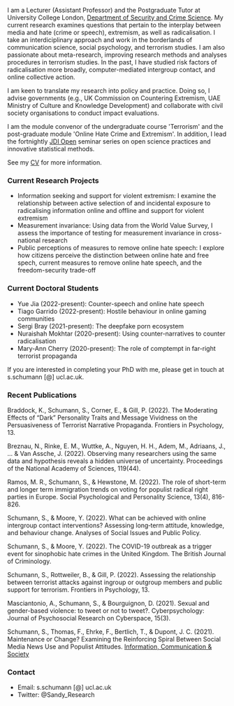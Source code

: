 I am a Lecturer (Assistant Professor) and the Postgraduate Tutor at University College London, [Department of Security and Crime Science](http://www.ucl.ac.uk/jill-dando-institute). My current research examines questions that pertain to the interplay between media and hate (crime or speech), extremism, as well as radicalisation. I take an interdiciplinary approach and work in the borderlands of communication science, social psychology, and terrorism studies. I am also passionate about meta-research, improving research methods and analyses procedures in terrorism studies. In the past, I have studied risk factors of radicalisation more broadly, computer-mediated intergroup contact, and online collective action. 

I am keen to translate my research into policy and practice. Doing so, I advise governments (e.g., UK Commission on Countering Extremism, UAE Ministry of Culture and Knowledge Development) and collaborate with civil society organisations to conduct impact evaluations.

I am the module convenor of the undergraduate course 'Terrorism' and the post-graduate module 'Online Hate Crime and Extremism'. In addition, I lead the fortnightly [JDI Open](jdiopen.github.io) seminar series on open science practices and innovative statistical methods.

See my [CV](https://github.com/sandyschumann/sandyschumann.github.io/blob/master/CV%20Sandy%20Schumann%20Oct%202022.pdf) for more information.




### Current Research Projects

* Information seeking and support for violent extremism: I examine the relationship between active selection of and incidental exposure to radicalising information online and offline and support for violent extremism
* Measurement invariance: Using data from the World Value Survey, I assess the importance of testing for measurement invariance in cross-national research 
* Public perceptions of measures to remove online hate speech: I explore how citizens perceive the distinction between online hate and free spech, current measures to remove online hate speech, and the freedom-security trade-off

### Current Doctoral Students

* Yue Jia (2022-present): Counter-speech and online hate speech
* Tiago Garrido (2022-present): Hostile behaviour in online gaming communities 
* Sergi Bray (2021-present): The deepfake porn ecosystem
* Nuraishah Mokhtar (2020-present): Using counter-narratives to counter radicalisation
* Mary-Ann Cherry (2020-present): The role of comptempt in far-right terrorist propaganda

If you are interested in completing your PhD with me, please get in touch at s.schumann [@] ucl.ac.uk.

### Recent Publications

Braddock, K., Schumann, S., Corner, E., & Gill, P. (2022). The Moderating Effects of “Dark” Personality Traits and Message Vividness on the Persuasiveness of Terrorist Narrative Propaganda. Frontiers in Psychology, 13.

Breznau, N., Rinke, E. M., Wuttke, A., Nguyen, H. H., Adem, M., Adriaans, J., ... & Van Assche, J. (2022). Observing many researchers using the same data and hypothesis reveals a hidden universe of uncertainty. Proceedings of the National Academy of Sciences, 119(44).

Ramos, M. R., Schumann, S., & Hewstone, M. (2022). The role of short-term and longer term immigration trends on voting for populist radical right parties in Europe. Social Psychological and Personality Science, 13(4), 816-826.

Schumann, S., & Moore, Y. (2022). What can be achieved with online intergroup contact interventions? Assessing long‐term attitude, knowledge, and behaviour change. Analyses of Social Issues and Public Policy.

Schumann, S., & Moore, Y. (2022). The COVID-19 outbreak as a trigger event for sinophobic hate crimes in the United Kingdom. The British Journal of Criminology.

Schumann, S., Rottweiler, B., & Gill, P. (2022). Assessing the relationship between terrorist attacks against ingroup or outgroup members and public support for terrorism. Frontiers in Psychology, 13.

Masciantonio, A., Schumann, S., & Bourguignon, D. (2021). Sexual and gender-based violence: to tweet or not to tweet?. Cyberpsychology: Journal of Psychosocial Research on Cyberspace, 15(3).

Schumann, S., Thomas, F., Ehrke, F., Bertlich, T., & Dupont, J. C. (2021). Maintenance or Change? Examining the Reinforcing Spiral Between Social Media News Use and Populist Attitudes. [Information, Communication & Society](https://doi.org/10.31219/osf.io/b2yt9)


### Contact
* Email: s.schumann [@] ucl.ac.uk
* Twitter: @Sandy_Research
